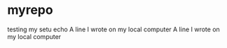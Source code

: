 # myrepo
testing my setu
echo A line I wrote on my local computer
A line I wrote on my local computer
